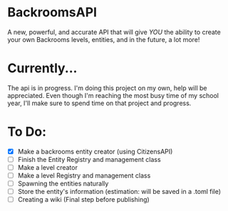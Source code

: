 # BackroomsAPI
A new, powerful, and accurate API that will give *YOU* the ability to create your own Backrooms levels, entities, and in the future, a lot more!

# Currently...
The api is in progress. I'm doing this project on my own, help will be appreciated. Even though I'm reaching the most busy time of my school year, I'll make sure to spend time on that project and progress.

# To Do:
- [x] Make a backrooms entity creator (using CitizensAPI)
- [ ] Finish the Entity Registry and management class
- [ ] Make a level creator
- [ ] Make a level Registry and management class
- [ ] Spawning the entities naturally
- [ ] Store the entity's information (estimation: will be saved in a .toml file)
- [ ] Creating a wiki (Final step before publishing)
